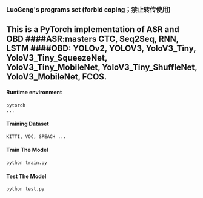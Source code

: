 ### LuoGeng's programs set (forbid coping；禁止转传使用)
This is a PyTorch implementation of ASR and OBD
####ASR:masters
    CTC, Seq2Seq, RNN, LSTM
####OBD:
    YOLOv2, 
    YOLOV3, 
    YoloV3_Tiny, 
    YoloV3_Tiny_SqueezeNet, 
    YoloV3_Tiny_MobileNet,
    YoloV3_Tiny_ShuffleNet,
    YoloV3_MobileNet,
    FCOS.
---

#### Runtime environment
```
pytorch
...
```

#### Training Dataset
```
KITTI, VOC, SPEACH ...
```

#### Train The Model
```
python train.py
```
#### Test The Model
```
python test.py
```

